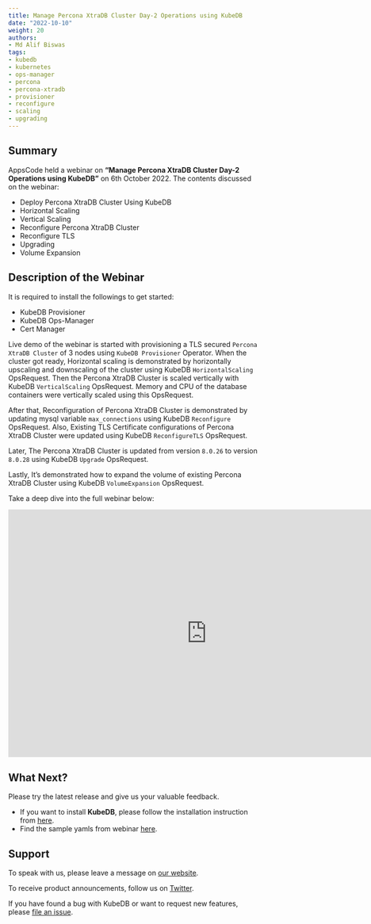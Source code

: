 ```yaml
---
title: Manage Percona XtraDB Cluster Day-2 Operations using KubeDB
date: "2022-10-10"
weight: 20
authors:
- Md Alif Biswas
tags:
- kubedb
- kubernetes
- ops-manager
- percona
- percona-xtradb
- provisioner
- reconfigure
- scaling
- upgrading
---
```


## Summary

AppsCode held a webinar on **“Manage Percona XtraDB Cluster Day-2 Operations using KubeDB”** on 6th October 2022. The contents discussed on the webinar:
- Deploy Percona XtraDB Cluster Using KubeDB
- Horizontal Scaling
- Vertical Scaling
- Reconfigure Percona XtraDB Cluster
- Reconfigure TLS
- Upgrading
- Volume Expansion


## Description of the Webinar

It is required to install the followings to get started:
- KubeDB Provisioner 
- KubeDB Ops-Manager
- Cert Manager

Live demo of the webinar is started with provisioning a TLS secured `Percona XtraDB Cluster` of 3 nodes using `KubeDB Provisioner` Operator.
When the cluster got ready, Horizontal scaling is demonstrated by horizontally upscaling and downscaling of the cluster using KubeDB `HorizontalScaling` OpsRequest. Then the Percona 
XtraDB Cluster is scaled vertically with KubeDB `VerticalScaling` OpsRequest. Memory and CPU of the database containers were vertically scaled using this OpsRequest. 

After that, Reconfiguration of Percona XtraDB Cluster is demonstrated by updating mysql variable `max_connections` using KubeDB `Reconfigure` OpsRequest. Also, Existing TLS Certificate
configurations of Percona XtraDB Cluster were updated using KubeDB `ReconfigureTLS` OpsRequest. 

Later, The Percona XtraDB Cluster is updated from version `8.0.26` to version `8.0.28` using KubeDB `Upgrade` OpsRequest.

Lastly, It’s demonstrated how to expand the volume of existing Percona XtraDB Cluster using KubeDB `VolumeExpansion` OpsRequest.

  Take a deep dive into the full webinar below:

<iframe style="height: 500px; width: 800px" src="https://youtube.com/embed/PsMbpDHg_oU" title="YouTube video player" frameborder="0" allow="accelerometer; autoplay; clipboard-write; encrypted-media; gyroscope; picture-in-picture" allowfullscreen></iframe>

## What Next?

Please try the latest release and give us your valuable feedback.

* If you want to install **KubeDB**, please follow the installation instruction from [here](https://kubedb.com/docs).
* Find the sample yamls from webinar [here](https://github.com/kubedb/project/tree/master/demo/perconaxtradb/webinar-2022.10.06).


## Support

To speak with us, please leave a message on [our website](https://appscode.com/contact/).

To receive product announcements, follow us on [Twitter](https://twitter.com/KubeVault).

If you have found a bug with KubeDB or want to request new features, please [file an issue](https://github.com/kubedb/project/issues/new).
